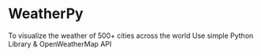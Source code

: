 # WeatherPy
To visualize the weather of 500+ cities across the world
Use simple Python Library & OpenWeatherMap API
